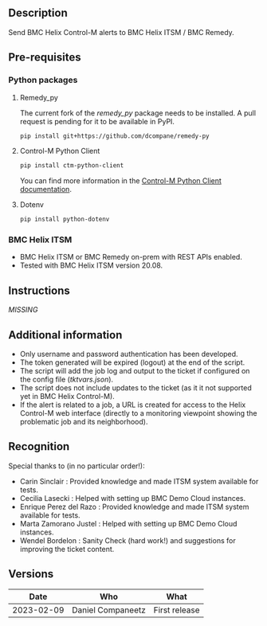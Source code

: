 ## Description

Send BMC Helix Control-M alerts to BMC Helix ITSM / BMC Remedy.

## Pre-requisites

### Python packages

1. Remedy_py

   The current fork of the *remedy_py* package needs to be installed. A pull request is pending for it to be available in PyPI.

   ```bash
   pip install git+https://github.com/dcompane/remedy-py
   ```

2. Control-M Python Client

   ```bash
   pip install ctm-python-client
   ```
   You can find more information in the [Control-M Python Client documentation](https://controlm.github.io/ctm-python-client/).
     
3. Dotenv
   
      ```bash
      pip install python-dotenv
      ```

### BMC Helix ITSM

- BMC Helix ITSM or BMC Remedy on-prem with REST APIs enabled.
- Tested with BMC Helix ITSM version 20.08.

## Instructions

*MISSING*

## Additional information

- Only username and password authentication has been developed.
- The token generated will be expired (logout) at the end of the script.
- The script will add the job log and output to the ticket if configured on the config file (*tktvars.json*).
- The script does not include updates to the ticket (as it it not supported yet in BMC Helix Control-M).
- If the alert is related to a job, a URL is created for access to the Helix Control-M web interface (directly to a monitoring viewpoint showing the problematic job and its neighborhood).

## Recognition

Special thanks to (in no particular order!):

- Carin Sinclair : Provided knowledge and made ITSM system available for tests.
- Cecilia Lasecki : Helped with setting up BMC Demo Cloud instances.
- Enrique Perez del Razo : Provided knowledge and made ITSM system available for tests.
- Marta Zamorano Justel : Helped with setting up BMC Demo Cloud instances.
- Wendel Bordelon : Sanity Check (hard work!) and suggestions for improving the ticket content.

## Versions

| Date | Who | What |
| - | - | - |
| 2023-02-09 | Daniel Companeetz | First release |
